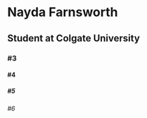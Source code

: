  <!DOCTYPE html>

<h1> Nayda Farnsworth </h1>

<h2> Student at Colgate University </h2>

<h3> #3 </h3>

<h4> #4 </h4>

<h5> #5 </h5>

<h6> #6 </h6>
